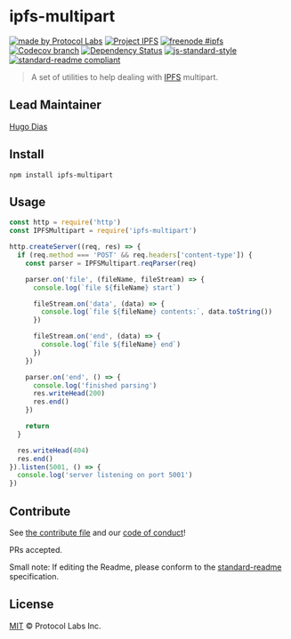 ipfs-multipart
====

[![made by Protocol Labs](https://img.shields.io/badge/made%20by-Protocol%20Labs-blue.svg?style=flat-square)](http://protocol.ai)
[![Project IPFS](https://img.shields.io/badge/project-IPFS-blue.svg?style=flat-square)](http://ipfs.io/)
[![freenode #ipfs](https://img.shields.io/badge/freenode-%23ipfs-blue.svg?style=flat-square)](http://webchat.freenode.net/?channels=%23ipfs)
[![Codecov branch](https://img.shields.io/codecov/c/github/ipfs/js-ipfs-multipart/master.svg?style=flat-square)](https://codecov.io/gh/ipfs/js-ipfs-multipart)
[![Dependency Status](https://david-dm.org/ipfs/js-ipfs-multipart.svg?style=flat-square)](https://david-dm.org/ipfs/js-ipfs-multipart)
[![js-standard-style](https://img.shields.io/badge/code%20style-standard-brightgreen.svg?style=flat-square)](https://github.com/feross/standard)
[![standard-readme compliant](https://img.shields.io/badge/readme%20style-standard-brightgreen.svg?style=flat-square)](https://github.com/RichardLitt/standard-readme)




> A set of utilities to help dealing with [IPFS](https://ipfs.io/) multipart.

## Lead Maintainer

[Hugo Dias](https://github.com/hugomrdias)

## Install
```
npm install ipfs-multipart
```

## Usage
```javascript
const http = require('http')
const IPFSMultipart = require('ipfs-multipart')

http.createServer((req, res) => {
  if (req.method === 'POST' && req.headers['content-type']) {
    const parser = IPFSMultipart.reqParser(req)

    parser.on('file', (fileName, fileStream) => {
      console.log(`file ${fileName} start`)

      fileStream.on('data', (data) => {
        console.log(`file ${fileName} contents:`, data.toString())
      })

      fileStream.on('end', (data) => {
        console.log(`file ${fileName} end`)
      })
    })

    parser.on('end', () => {
      console.log('finished parsing')
      res.writeHead(200)
      res.end()
    })

    return
  }

  res.writeHead(404)
  res.end()
}).listen(5001, () => {
  console.log('server listening on port 5001')
})
```

## Contribute

See [the contribute file](https://github.com/ipfs/community/blob/master/contributing.md) and our [code of conduct](https://github.com/ipfs/community/blob/master/code-of-conduct.md)!

PRs accepted.

Small note: If editing the Readme, please conform to the [standard-readme](https://github.com/RichardLitt/standard-readme) specification.

## License

[MIT](LICENSE) © Protocol Labs Inc.